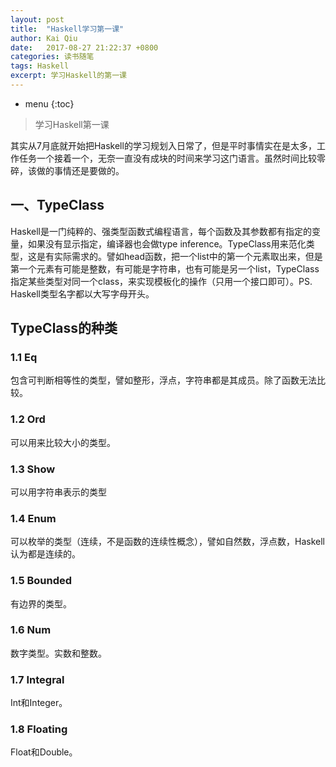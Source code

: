 ```yaml
---
layout: post
title:  "Haskell学习第一课"
author: Kai Qiu
date:   2017-08-27 21:22:37 +0800
categories: 读书随笔
tags: Haskell
excerpt: 学习Haskell的第一课
---
```


* menu
{:toc}

> 学习Haskell第一课

其实从7月底就开始把Haskell的学习规划入日常了，但是平时事情实在是太多，工作任务一个接着一个，无奈一直没有成块的时间来学习这门语言。虽然时间比较零碎，该做的事情还是要做的。

## 一、TypeClass

Haskell是一门纯粹的、强类型函数式编程语言，每个函数及其参数都有指定的变量，如果没有显示指定，编译器也会做type inference。TypeClass用来范化类型，这是有实际需求的。譬如head函数，把一个list中的第一个元素取出来，但是第一个元素有可能是整数，有可能是字符串，也有可能是另一个list，TypeClass指定某些类型对同一个class，来实现模板化的操作（只用一个接口即可）。PS. Haskell类型名字都以大写字母开头。

## TypeClass的种类

### 1.1 Eq

包含可判断相等性的类型，譬如整形，浮点，字符串都是其成员。除了函数无法比较。

### 1.2 Ord

可以用来比较大小的类型。

### 1.3 Show

可以用字符串表示的类型

### 1.4 Enum

可以枚举的类型（连续，不是函数的连续性概念），譬如自然数，浮点数，Haskell认为都是连续的。

### 1.5 Bounded

有边界的类型。

### 1.6 Num

数字类型。实数和整数。

### 1.7 Integral

Int和Integer。

### 1.8 Floating

Float和Double。